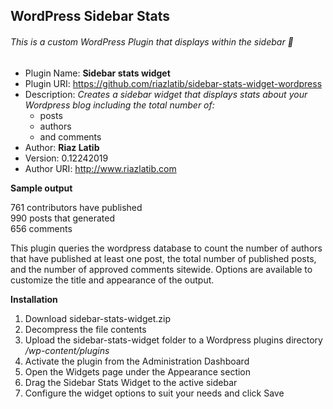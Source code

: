 ## WordPress Sidebar Stats
###### This is a custom WordPress Plugin that displays within the sidebar 🥑

- Plugin Name: **Sidebar stats widget**
- Plugin URI: https://github.com/riazlatib/sidebar-stats-widget-wordpress
- Description: _Creates a sidebar widget that displays stats about your Wordpress blog including the total number of:_
  - posts
  - authors
  - and comments
- Author: **Riaz Latib**
- Version: 0.12242019
- Author URI: http://www.riazlatib.com

**Sample output**

<p>761 contributors have published<br>990 posts that generated<br>656 comments</p>

This plugin queries the wordpress database to count the number
of authors that have published at least one post, the total number of published posts, and
the number of approved comments sitewide. Options are available to customize the
title and appearance of the output.

**Installation**

1. Download sidebar-stats-widget.zip
2. Decompress the file contents
3. Upload the sidebar-stats-widget folder to a Wordpress plugins directory _/wp-content/plugins_
4. Activate the plugin from the Administration Dashboard
5. Open the Widgets page under the Appearance section
6. Drag the Sidebar Stats Widget to the active sidebar
7. Configure the widget options to suit your needs and click Save
